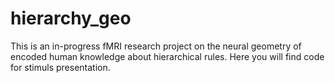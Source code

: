 # hierarchy_geo
This is an in-progress fMRI research project on the neural geometry of encoded human knowledge about hierarchical rules. Here you will find code for stimuls presentation.
